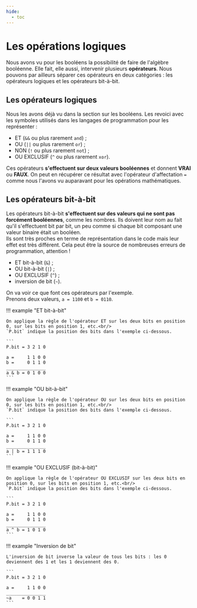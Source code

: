 ```yaml
---
hide:
  - toc
---
```


# Les opérations logiques
Nous avons vu pour les booléens la possibilité de faire de l'algèbre booléenne. Elle fait, elle aussi, intervenir plusieurs **opérateurs**. Nous pouvons par ailleurs séparer ces opérateurs en deux catégories : les opérateurs logiques et les opérateurs bit-à-bit.

## Les opérateurs logiques
Nous les avons déjà vu dans la section sur les booléens. Les revoici avec les symboles utilisés dans les langages de programmation pour les représenter :

- ET (`&&` ou plus rarement `and`) ;
- OU (`||` ou plus rarement `or`) ;
- NON (`!` ou plus rarement `not`) ;
- OU EXCLUSIF (`^` ou plus rarement `xor`).

Ces opérateurs **s'effectuent sur deux valeurs booléennes** et donnent **VRAI** ou **FAUX**. On peut en récupérer ce résultat avec l'opérateur d'affectation `=` comme nous l'avons vu auparavant pour les opérations mathématiques.

## Les opérateurs bit-à-bit
Les opérateurs bit-à-bit **s'effectuent sur des valeurs qui ne sont pas forcément booléennes**, comme les nombres. Ils doivent leur nom au fait qu'il s'effectuent bit par bit, un peu comme si chaque bit composant une valeur binaire était un booléen.<br/>
Ils sont très proches en terme de représentation dans le code mais leur effet est très différent. Cela peut être la source de nombreuses erreurs de programmation, attention !

- ET bit-à-bit (`&`) ;
- OU bit-à-bit (`|`) ;
- OU EXCLUSIF (`^`) ;
- inversion de bit (`~`).

On va voir ce que font ces opérateurs par l'exemple.<br/>
Prenons deux valeurs, `a = 1100` et `b = 0110`.

!!! example "ET bit-à-bit"

    On applique la règle de l'opérateur ET sur les deux bits en position 0, sur les bits en position 1, etc.<br/>
    `P.bit` indique la position des bits dans l'exemple ci-dessous.

    ```
    P.bit = 3 2 1 0

    a =     1 1 0 0
    b =     0 1 1 0
    _______________
    a & b = 0 1 0 0
    ```

!!! example "OU bit-à-bit"

    On applique la règle de l'opérateur OU sur les deux bits en position 0, sur les bits en position 1, etc.<br/>
    `P.bit` indique la position des bits dans l'exemple ci-dessous.

    ```
    P.bit = 3 2 1 0

    a =     1 1 0 0
    b =     0 1 1 0
    _______________
    a | b = 1 1 1 0
    ```

!!! example "OU EXCLUSIF (bit-à-bit)"

    On applique la règle de l'opérateur OU EXCLUSIF sur les deux bits en position 0, sur les bits en position 1, etc.<br/>
    `P.bit` indique la position des bits dans l'exemple ci-dessous.

    ```
    P.bit = 3 2 1 0

    a =     1 1 0 0
    b =     0 1 1 0
    _______________
    a ^ b = 1 0 1 0
    ```

!!! example "Inversion de bit"

    L'inversion de bit inverse la valeur de tous les bits : les 0 deviennent des 1 et les 1 deviennent des 0.

    ```
    P.bit = 3 2 1 0

    a =     1 1 0 0
    _______________
    ~a    = 0 0 1 1
    ```
